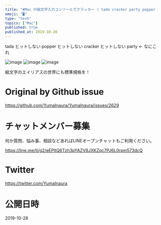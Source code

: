 ```yaml
---
title: "#Mac の絵文字入力コンソールでクラッカー ( tada cracker party popper ) を入力するには party で検索"
emoji: "🖥"
type: "tech"
topics: ["Mac"]
published: true
published_at: 2019-10-28
---
```


tada ヒットしない
popper ヒットしない
cracker ヒットしない
party <- なにこれ

![image](https://user-images.githubusercontent.com/13635059/67644981-58e81d80-f969-11e9-950e-216b139982fd.png)
![image](https://user-images.githubusercontent.com/13635059/67644982-5a194a80-f969-11e9-892e-ae270e683660.png)
![image](https://user-images.githubusercontent.com/13635059/67644985-5b4a7780-f969-11e9-9a52-2b896018073e.png)

絵文字のエイリアスの世界にも標準規格を！


# Original by Github issue

https://github.com/YumaInaura/YumaInaura/issues/2629








<!-- Update From Qiita API -->

# チャットメンバー募集


何か質問、悩み事、相談などあればLINEオープンチャットもご利用ください。

https://line.me/ti/g2/eEPltQ6Tzh3pYAZV8JXKZqc7PJ6L0rpm573dcQ





# Twitter


https://twitter.com/YumaInaura


<!-- Update From Qiita API -->



# 公開日時

2019-10-28
